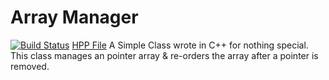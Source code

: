 # Array Manager
[![Build Status](https://travis-ci.org/deniz617/ArrayManager.svg?branch=master)](https://travis-ci.org/deniz617/ArrayManager) [HPP File](../blob/master/Manager)
A Simple Class wrote in C++ for nothing special. <br/>
This class manages an pointer array & re-orders the array after a pointer is removed. <br/>